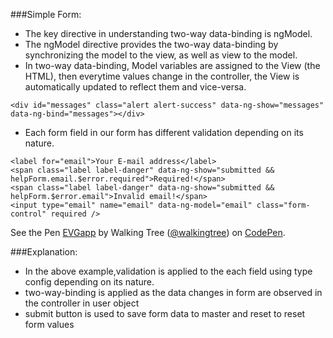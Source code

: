 ###Simple Form:
*	The key directive in understanding two-way data-binding is ngModel.
*	The ngModel directive provides the two-way data-binding by synchronizing the model to the view, as well as view to the model.
*	In two-way data-binding,  Model variables are assigned to the View (the HTML), then everytime values change in the controller, the View is automatically updated to reflect them and vice-versa.

```
<div id="messages" class="alert alert-success" data-ng-show="messages" data-ng-bind="messages"></div>
```  
* Each form field in our form has different validation depending on its nature.

```
<label for="email">Your E-mail address</label>
<span class="label label-danger" data-ng-show="submitted && helpForm.email.$error.required">Required!</span>
<span class="label label-danger" data-ng-show="submitted && helpForm.$error.email">Invalid email!</span>
<input type="email" name="email" data-ng-model="email" class="form-control" required />  
```

<p data-height="268" data-theme-id="0" data-slug-hash="EVGapp" data-default-tab="result" data-user="walkingtree" class='codepen'>See the Pen <a href='http://codepen.io/walkingtree/pen/EVGapp/'>EVGapp</a> by Walking Tree (<a href='http://codepen.io/walkingtree'>@walkingtree</a>) on <a href='http://codepen.io'>CodePen</a>.</p>
<script async src="//assets.codepen.io/assets/embed/ei.js"></script>

###Explanation:
* In the above example,validation is applied to the each field using type config depending on its nature.
* two-way-binding is applied as the data changes in form are observed in the controller in user object
* submit button is used to save form data to master and reset to reset form values



